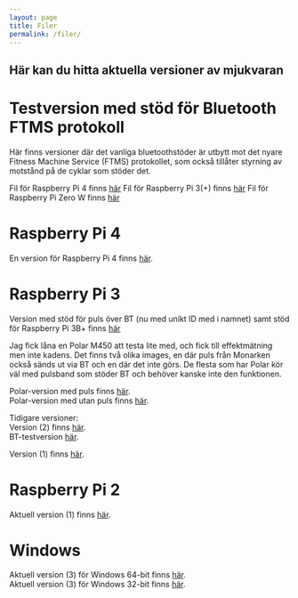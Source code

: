 ```yaml
---
layout: page
title: Filer
permalink: /filer/
---
```


## Här kan du hitta aktuella versioner av mjukvaran

# Testversion med stöd för Bluetooth FTMS protokoll
Här finns versioner där det vanliga bluetoothstöder är utbytt mot det nyare Fitness Machine Service (FTMS) protokollet, som också tillåter styrning av motstånd på de cyklar som stöder det.

Fil för Raspberry Pi 4 finns [här][rpi4-ftms-v1]
Fil för Raspberry Pi 3(+) finns [här][rpi3-ftms-v1]
Fil för Raspberry Pi Zero W finns [här][rpi0w-ftms-v1]

# Raspberry Pi 4
En version för Raspberry Pi 4 finns [här][rpi4-v1].

# Raspberry Pi 3
Version med stöd för puls över BT (nu med unikt ID med i namnet) samt stöd för Raspberry Pi 3B+ finns [här][rpi3-v3rc3]

Jag fick låna en Polar M450 att testa lite med, och fick till effektmätning men inte kadens. Det finns två olika images, en där puls från Monarken också sänds ut via BT och en där det inte görs. De flesta som har Polar kör väl med pulsband som stöder BT och behöver kanske inte den funktionen.

Polar-version med puls finns [här][rpi3-polar-hrm].  
Polar-version med utan puls finns [här][rpi3-polar-no-hrm].

Tidigare versioner:  
Version (2) finns [här][rpi3-v2].  
BT-testversion  [här][rpi3-bttest].

Version (1) finns [här][rpi3-v1].

# Raspberry Pi 2
Aktuell version (1) finns [här][rpi2-v1].

# Windows
Aktuell version (3) för Windows 64-bit finns [här][win-64-v3].  
Aktuell version (3) för Windows 32-bit finns [här][win-32-v3].


[rpi2-v1]: http://linode.unixshell.se/monark/image-monark-raspberrypi2_v1.zip
[rpi3-v1]: http://linode.unixshell.se/monark/image-monark-raspberrypi3_v1.zip
[rpi3-v2]: http://linode.unixshell.se/monark/image-monark-raspberrypi3_v2.zip
[rpi3-polar-hrm]: http://linode.unixshell.se/monark/image-monark-polar-with-hr.zip
[rpi3-polar-no-hrm]: http://linode.unixshell.se/monark/image-monark-polar-without-hr.zip
[win-32-v3]: http://linode.unixshell.se/monark/Monark-ANT-32_v3.zip
[win-64-v3]: http://linode.unixshell.se/monark/Monark-ANT_v3.zip
[rpi3-bttest]: http://linode.unixshell.se/monark/image-monark-raspberrypi3-bt-test.zip
[rpi3-v3rc1]: http://linode.unixshell.se/monark/image-monark-raspberrypi3_v3-rc1.zip
[rpi3-v3rc3]: http://linode.unixshell.se/monark/image-monark-raspberrypi3_v3-rc3.zip
[rpi4-v1]: http://linode.unixshell.se/monark/image-monark-raspberrypi4_v1.zip
[rpi4-ftms-v1]: http://linode.unixshell.se/monark/image-monark-ftms-pi4_v1.zip
[rpi3-ftms-v1]: http://linode.unixshell.se/monark/image-monark-ftms-pi3_v1.zip
[rpi0w-ftms-v1]: http://linode.unixshell.se/monark/image-monark-ftms-pi0w_v1.zip